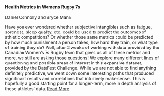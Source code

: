 #### Health Metrics in Womens Rugby 7s
Daniel Connolly and Bryce Mann

Have you ever wondered whether subjective intangibles such as fatigue, soreness, sleep quality, etc. could be used to predict the outcomes of athletic competitions? Or whether those same metrics could be predicted by how much punishment a person takes, how hard they train, or what type of training they do? Well, after 2 weeks of working with data provided by the Canadian Women’s 7s Rugby team that gives us all of these metrics and more, we still are asking those questions! We explore many different lines of questioning and possible areas of interest in this expansive dataset, provided by the DataFest Challenge. While we are not able to find anything definitely predictive, we went down some interesting paths that produced significant results and correlations that intuitively make sense. This is hopefully a good starting point for a longer-term, more in depth analysis of these athletes’ data. [Read More](report.md)
